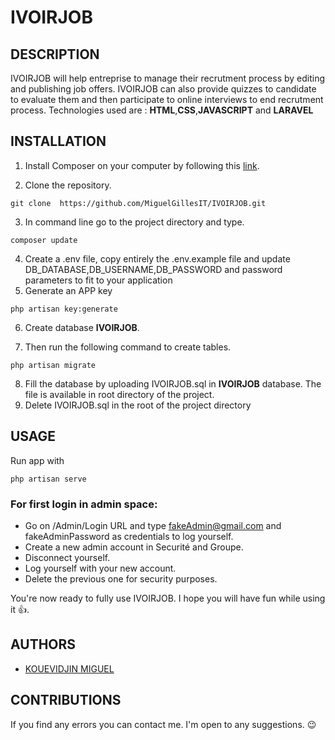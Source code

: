 
# IVOIRJOB

## DESCRIPTION
IVOIRJOB will help entreprise to manage their recrutment process by editing and publishing job offers. IVOIRJOB can also  provide quizzes to candidate to evaluate them and then participate to online interviews to end recrutment process. Technologies used are : **HTML**,**CSS**,**JAVASCRIPT** and **LARAVEL**

## INSTALLATION
1. Install Composer on your computer by following this [link](https://getcomposer.org/download/).

2. Clone the repository.
```
git clone  https://github.com/MiguelGillesIT/IVOIRJOB.git
```

3. In command line go to the project directory and type.

```
composer update
```
4. Create a .env file, copy entirely the .env.example file and update DB_DATABASE,DB_USERNAME,DB_PASSWORD and password parameters to fit to your application 
5. Generate an APP key 
```
php artisan key:generate
```
6.  Create database **IVOIRJOB**.

7. Then run the following command to create tables.

```
php artisan migrate
```

8. Fill the database by uploading IVOIRJOB.sql  in **IVOIRJOB** database. The file is available in root directory of the project.
9. Delete IVOIRJOB.sql in the root of the project directory

## USAGE
Run app with
```
php artisan serve
```
### For first login in admin space:
* Go on /Admin/Login URL and type fakeAdmin@gmail.com and fakeAdminPassword as credentials to log yourself.
* Create a new admin account in Securité and Groupe.
* Disconnect yourself.
* Log yourself with your new account.
* Delete the previous one for security purposes.

You're now ready to fully use IVOIRJOB. I hope you will have fun while using it 👍.

## AUTHORS

* [KOUEVIDJIN MIGUEL](https://github.com/MiguelGillesIT)

## CONTRIBUTIONS
If you find any errors you can contact me. I'm open to any suggestions. 😉
